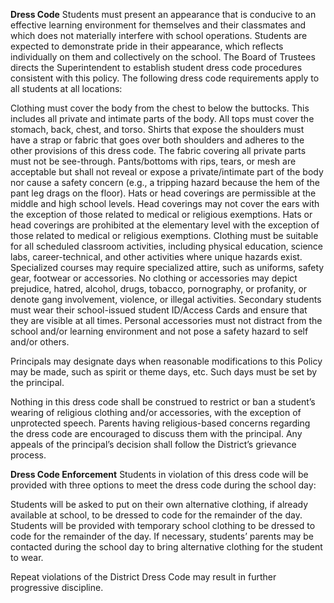 
**Dress Code**
Students must present an appearance that is conducive to an effective learning environment for themselves and
their classmates and which does not materially interfere with school operations. Students are expected to
demonstrate pride in their appearance, which reflects individually on them and collectively on the school. The Board
of Trustees directs the Superintendent to establish student dress code procedures consistent with this policy. The
following dress code requirements apply to all students at all locations:


Clothing must cover the body from the chest to below the buttocks. This includes all private and intimate
parts of the body.
All tops must cover the stomach, back, chest, and torso. Shirts that expose the shoulders must have a strap or
fabric that goes over both shoulders and adheres to the other provisions of this dress code.
The fabric covering all private parts must not be see-through.
Pants/bottoms with rips, tears, or mesh are acceptable but shall not reveal or expose a private/intimate part of
the body nor cause a safety concern (e.g., a tripping hazard because the hem of the pant leg drags on the
floor).
Hats or head coverings are permissible at the middle and high school levels. Head coverings may not cover the
ears with the exception of those related to medical or religious exemptions. Hats or head coverings are
prohibited at the elementary level with the exception of those related to medical or religious exemptions.
Clothing must be suitable for all scheduled classroom activities, including physical education, science labs,
career-technical, and other activities where unique hazards exist. Specialized courses may require specialized
attire, such as uniforms, safety gear, footwear or accessories.
No clothing or accessories may depict prejudice, hatred, alcohol, drugs, tobacco, pornography, or profanity, or
denote gang involvement, violence, or illegal activities.
Secondary students must wear their school-issued student ID/Access Cards and ensure that they are visible at
all times.
Personal accessories must not distract from the school and/or learning environment and not pose a safety
hazard to self and/or others.

Principals may designate days when reasonable modifications to this Policy may be made, such as spirit or theme
days, etc. Such days must be set by the principal.

Nothing in this dress code shall be construed to restrict or ban a student’s wearing of religious clothing and/or
accessories, with the exception of unprotected speech. Parents having religious-based concerns regarding the dress
code are encouraged to discuss them with the principal. Any appeals of the principal’s decision shall follow the
District’s grievance process.

**Dress Code Enforcement**
Students in violation of this dress code will be provided with three options to meet the dress code during the school
day:


Students will be asked to put on their own alternative clothing, if already available at school, to be dressed to
code for the remainder of the day.
Students will be provided with temporary school clothing to be dressed to code for the remainder of the day.
If necessary, students’ parents may be contacted during the school day to bring alternative clothing for the
student to wear.

Repeat violations of the District Dress Code may result in further progressive discipline.
